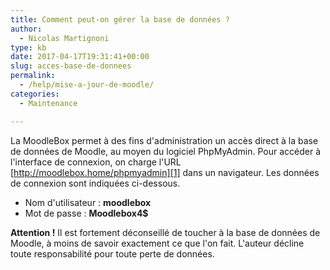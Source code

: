 ```yaml
---
title: Comment peut-on gérer la base de données ?
author:
  - Nicolas Martignoni
type: kb
date: 2017-04-17T19:31:41+00:00
slug: acces-base-de-donnees
permalink:
  - /help/mise-a-jour-de-moodle/
categories:
  - Maintenance

---
```

La MoodleBox permet à des fins d'administration un accès direct à la base de données de Moodle, au moyen du logiciel PhpMyAdmin. Pour accéder à l'interface de connexion, on charge l'URL [http://moodlebox.home/phpmyadmin][1] dans un navigateur. Les données de connexion sont indiquées ci-dessous.

  * Nom d'utilisateur : **moodlebox**
  * Mot de passe : **Moodlebox4$**

**Attention !** Il est fortement déconseillé de toucher à la base de données de Moodle, à moins de savoir exactement ce que l'on fait. L'auteur décline toute responsabilité pour toute perte de données.

 [1]: http://moodlebox.home/phpmyadmin
